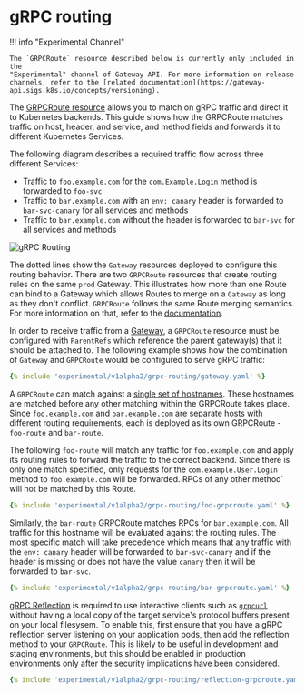# gRPC routing

!!! info "Experimental Channel"

    The `GRPCRoute` resource described below is currently only included in the
    "Experimental" channel of Gateway API. For more information on release
    channels, refer to the [related documentation](https://gateway-api.sigs.k8s.io/concepts/versioning).

The [GRPCRoute resource](../api-types/grpcroute) allows you to match on gRPC traffic and
direct it to Kubernetes backends. This guide shows how the GRPCRoute matches
traffic on host, header, and service, and method fields and forwards it to different
Kubernetes Services.

The following diagram describes a required traffic flow across three different
Services:

- Traffic to `foo.example.com` for the `com.Example.Login` method is forwarded to `foo-svc`
- Traffic to `bar.example.com` with an `env: canary` header is forwarded
to `bar-svc-canary` for all services and methods
- Traffic to `bar.example.com` without the header is forwarded to `bar-svc` for
  all services and methods

<!--- Editable source available at site-src/images/grpc-routing.png -->
![gRPC Routing](../images/grpc-routing.png)

The dotted lines show the `Gateway` resources deployed to configure this routing
behavior. There are two `GRPCRoute` resources that create routing rules on the
same `prod` Gateway. This illustrates how more than one Route can bind to a
Gateway which allows Routes to merge on a `Gateway` as long as they don't
conflict. `GRPCRoute` follows the same Route merging semantics. For more
information on that, refer to the [documentation](../api-types/httproute#merging).

In order to receive traffic from a [Gateway][gateway], a `GRPCRoute` resource
must be configured with `ParentRefs` which reference the parent gateway(s) that it
should be attached to. The following example shows how the combination
of `Gateway` and `GRPCRoute` would be configured to serve gRPC traffic:

```yaml
{% include 'experimental/v1alpha2/grpc-routing/gateway.yaml' %}
```

A `GRPCRoute` can match against a [single set of hostnames][spec].
These hostnames are matched before any other matching within the GRPCRoute takes
place. Since `foo.example.com` and `bar.example.com` are separate hosts with
different routing requirements, each is deployed as its own GRPCRoute -
`foo-route` and `bar-route`.

The following `foo-route` will match any traffic for `foo.example.com` and apply
its routing rules to forward the traffic to the correct backend. Since there is
only one match specified, only requests for the `com.example.User.Login` method to
`foo.example.com` will be forwarded. RPCs of any other method` will not be matched
by this Route.

```yaml
{% include 'experimental/v1alpha2/grpc-routing/foo-grpcroute.yaml' %}
```

Similarly, the `bar-route` GRPCRoute matches RPCs for `bar.example.com`. All
traffic for this hostname will be evaluated against the routing rules. The most
specific match will take precedence which means that any traffic with the `env:
canary` header will be forwarded to `bar-svc-canary` and if the header is
missing or does not have the value `canary` then it will be forwarded to `bar-svc`.

```yaml
{% include 'experimental/v1alpha2/grpc-routing/bar-grpcroute.yaml' %}
```

[gRPC
Reflection](https://github.com/grpc/grpc/blob/v1.49.1/doc/server-reflection.md)
is required to use interactive clients such as
[`grpcurl`](https://github.com/fullstorydev/grpcurl) without having a local copy
of the target service's protocol buffers present on your local filesysem. To
enable this, first ensure that you have a gRPC reflection server listening on
your application pods, then add the reflection method to your `GRPCRoute`. This
is likely to be useful in development and staging environments, but this should
be enabled in production environments only after the security implications have
been considered.

```yaml
{% include 'experimental/v1alpha2/grpc-routing/reflection-grpcroute.yaml' %}
```

[gateway]: ../references/spec/#gateway.networking.k8s.io/v1beta1.Gateway
[spec]: ../references/spec/#gateway.networking.k8s.io%2fv1alpha2.GRPCRouteSpec
[svc]:https://kubernetes.io/docs/concepts/services-networking/service/
